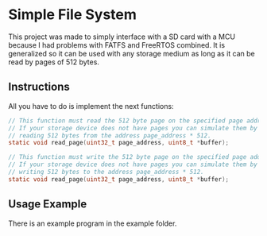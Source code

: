 # Simple File System
This project was made to simply interface with a SD card with a MCU because I had problems with FATFS and FreeRTOS combined. It is generalized so it can be used with any storage medium as long as it can be read by pages of 512 bytes.

## Instructions

All you have to do is implement the next functions:
```c
// This function must read the 512 byte page on the specified page address.
// If your storage device does not have pages you can simulate them by 
// reading 512 bytes from the address page_address * 512.
static void read_page(uint32_t page_address, uint8_t *buffer);

// This function must write the 512 byte page on the specified page address.
// If your storage device does not have pages you can simulate them by 
// writing 512 bytes to the address page_address * 512.
static void read_page(uint32_t page_address, uint8_t *buffer);
```

## Usage Example
There is an example program in the example folder.

